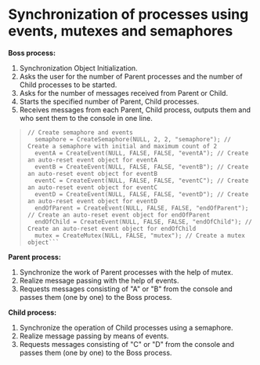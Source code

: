 # Synchronization of processes using events, mutexes and semaphores  

**Boss process:**
1) Synchronization Object Initialization.  
2) Asks the user for the number of Parent processes and the number of Child processes to be started.  
3) Asks for the number of messages received from Parent or Child.  
4) Starts the specified number of Parent, Child processes.  
5) Receives messages from each Parent, Child process, outputs them and who sent them to the console in one line.
> ```HANDLE mutex;  
> // Create semaphore and events  
>	semaphore = CreateSemaphore(NULL, 2, 2, "semaphore"); // Create a semaphore with initial and maximum count of 2  
>	eventA = CreateEvent(NULL, FALSE, FALSE, "eventA"); // Create an auto-reset event object for eventA  
>	eventB = CreateEvent(NULL, FALSE, FALSE, "eventB"); // Create an auto-reset event object for eventB  
>	eventC = CreateEvent(NULL, FALSE, FALSE, "eventC"); // Create an auto-reset event object for eventC  
>	eventD = CreateEvent(NULL, FALSE, FALSE, "eventD"); // Create an auto-reset event object for eventD  
>	endOfParent = CreateEvent(NULL, FALSE, FALSE, "endOfParent"); // Create an auto-reset event object for endOfParent  
>	endOfChild = CreateEvent(NULL, FALSE, FALSE, "endOfChild"); // Create an auto-reset event object for endOfChild  
>	mutex = CreateMutex(NULL, FALSE, "mutex"); // Create a mutex object```

**Parent process:**  
1) Synchronize the work of Parent processes with the help of mutex.  
2) Realize message passing with the help of events.  
3) Requests messages consisting of "A" or "B" from the console and passes them (one by one) to the Boss process.  

**Child process:**
1) Synchronize the operation of Child processes using a semaphore.  
2) Realize message passing by means of events.  
3) Requests messages consisting of "C" or "D" from the console and passes them (one by one) to the Boss process.  
